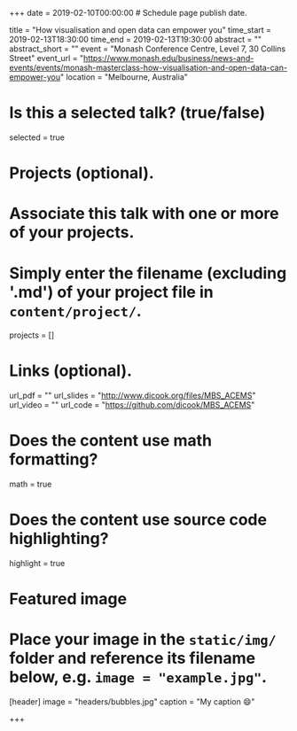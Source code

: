 +++
date = 2019-02-10T00:00:00  # Schedule page publish date.

title = "How visualisation and open data can empower you"
time_start = 2019-02-13T18:30:00
time_end = 2019-02-13T19:30:00
abstract = ""
abstract_short = ""
event = "Monash Conference Centre, Level 7, 30 Collins Street"
event_url = "https://www.monash.edu/business/news-and-events/events/monash-masterclass-how-visualisation-and-open-data-can-empower-you"
location = "Melbourne, Australia"

# Is this a selected talk? (true/false)
selected = true

# Projects (optional).
#   Associate this talk with one or more of your projects.
#   Simply enter the filename (excluding '.md') of your project file in `content/project/`.
projects = []

# Links (optional).
url_pdf = ""
url_slides = "http://www.dicook.org/files/MBS_ACEMS"
url_video = ""
url_code = "https://github.com/dicook/MBS_ACEMS"

# Does the content use math formatting?
math = true

# Does the content use source code highlighting?
highlight = true

# Featured image
# Place your image in the `static/img/` folder and reference its filename below, e.g. `image = "example.jpg"`.
[header]
image = "headers/bubbles.jpg"
caption = "My caption :smile:"

+++

